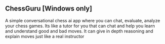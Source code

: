 ## ChessGuru [Windows only]
A simple conversational chess ai app where you can chat, evaluate, analyze your chess games. Its like a tutor for you that can chat and help you learn and understand good and bad moves. It can give in depth reasoning and explain moves just like a real instructor